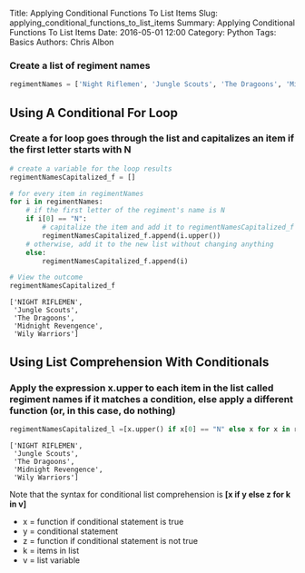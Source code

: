 Title: Applying Conditional Functions To List Items
Slug: applying_conditional_functions_to_list_items
Summary: Applying Conditional Functions To List Items
Date: 2016-05-01 12:00
Category: Python
Tags: Basics
Authors: Chris Albon



### Create a list of regiment names


```python
regimentNames = ['Night Riflemen', 'Jungle Scouts', 'The Dragoons', 'Midnight Revengence', 'Wily Warriors']
```

## Using A Conditional For Loop

### Create a for loop goes through the list and capitalizes an item if the first letter starts with N


```python
# create a variable for the loop results
regimentNamesCapitalized_f = []

# for every item in regimentNames
for i in regimentNames:
    # if the first letter of the regiment's name is N
    if i[0] == "N":
        # capitalize the item and add it to regimentNamesCapitalized_f
        regimentNamesCapitalized_f.append(i.upper())
    # otherwise, add it to the new list without changing anything
    else:
        regimentNamesCapitalized_f.append(i)

# View the outcome
regimentNamesCapitalized_f
```




    ['NIGHT RIFLEMEN',
     'Jungle Scouts',
     'The Dragoons',
     'Midnight Revengence',
     'Wily Warriors']



## Using List Comprehension With Conditionals

### Apply the expression x.upper to each item in the list called regiment names if it matches a condition, else apply a different function (or, in this case, do nothing)


```python
regimentNamesCapitalized_l =[x.upper() if x[0] == "N" else x for x in regimentNames]; regimentNamesCapitalized_l
```




    ['NIGHT RIFLEMEN',
     'Jungle Scouts',
     'The Dragoons',
     'Midnight Revengence',
     'Wily Warriors']



Note that the syntax for conditional list comprehension is **[x if y else z for k in v]**

- x = function if conditional statement is true
- y = conditional statement
- z = function if conditional statement is not true
- k = items in list
- v = list variable
